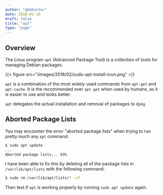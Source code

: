 ```yaml
---
author: "gbmhunter"
date: 2018-01-16
draft: false
title: "apt"
type: "page"
---
```


## Overview

The Linux program `apt` (Advanced Package Tool) is a collection of tools for managing Debian packages.

{{< figure src="/images/2018/02/sudo-apt-install-icon.png"  >}}

`apt` is a combination of the most widely used commands from `apt-get` and `apt-cache`. It is the recommended over `apt-get` when used by humans, as it is easier to use and looks better.

`apt` delegates the actual installation and removal of packages to `dpkg`.

## Aborted Package Lists

You may encounter the error "aborted package lists" when trying to run pretty much any `apt` command.

```sh    
$ sudo apt update
...
Aborted package lists... 93%
```

I have been able to fix this by deleting all of the package lists in `/var/lib/apt/lists` with the following command:

```sh    
$ sudo rm /var/lib/apt/lists/* -vf
```

Then test if `apt` is working properly by running `sudo apt update` again.
